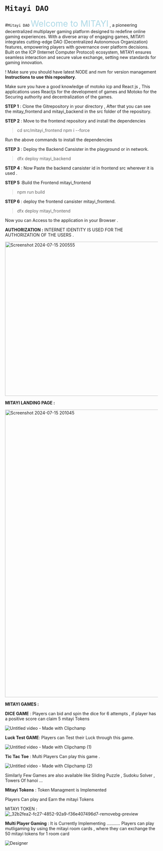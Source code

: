 # `Mitayi DAO`
#`Mitayi DAO`
<span style="font-size: 2em; color: lightblue;">Welcome to MITAYI</span>
, a pioneering decentralized multiplayer gaming platform designed to redefine online gaming experiences. With a diverse array of engaging games, MITAYI integrates cutting-edge DAO (Decentralized Autonomous Organization) features, empowering players with governance over platform decisions. Built on the ICP (Internet Computer Protocol) ecosystem, MITAYI ensures seamless interaction and secure value exchange, setting new standards for gaming innovation.

! Make sure you should have latest NODE and nvm for version management 
**Instructions to use this repository**.

Make sure you have a good knowledge of motoko icp and React js , This applications uses Reactjs for the development of games and Motoko for the Securing authority and decentralization of the games.


**STEP 1** : Clone the Gitrepository in your directory , After that you can see the mitay_frontend and mitayi_backend in the src folder of the repository.

**STEP 2** : Move to the frontend repository and install the dependencies

>cd src/mitayi_frontend
>npm i --force

Run the above commands to install the dependencies 

**STEP 3** : Deploy the Backend Cansister in the playground or in network.
> dfx deploy mitayi_backend

**STEP 4** : Now Paste the backend cansister id in frontend src wherever it is used .

**STEP 5** :Build the Frontend mitayi_frontend
>npm run build

**STEP 6** : deploy the frontend cansister mitayi_frontend.
>dfx deploy mitayi_frontend



Now you can Access to the application in your Browser .



**AUTHORIZATION :**
INTERNET IDENTITY IS USED FOR THE AUTHORIZATION OF THE USERS .


<img width="507" alt="Screenshot 2024-07-15 200555" src="https://github.com/user-attachments/assets/e7080339-2695-4a19-9308-6ea6221bbc26">


**MITAYI LANDING PAGE :**

<img width="946" alt="Screenshot 2024-07-15 201045" src="https://github.com/user-attachments/assets/521bdf76-8d3c-483c-a3dc-610ca4fa301c">


**MITAYI GAMES :**

**DICE GAME** : Players can bid and spin the dice for 6 attempts , if player has a positive score can claim 5 mitayi Tokens 


![Untitled video - Made with Clipchamp](https://github.com/user-attachments/assets/cd291125-36e8-46b0-9cd2-5a203a00b75c)




**Luck Test GAME**: Players can Test their Luck through this game.


![Untitled video - Made with Clipchamp (1)](https://github.com/user-attachments/assets/e406fffa-3caf-4ec4-8681-742858a6efa8)


**Tic Tac Toe** : Multi Players Can play this game . 


![Untitled video - Made with Clipchamp (2)](https://github.com/user-attachments/assets/63a01db4-66b4-44d9-9efc-29264cfc5a7b)




Similarly Few Games are also available like  Sliding Puzzle , Sudoku Solver , Towers Of hanoi ...




**Mitayi Tokens** :  Token Managment is Implemented 

Players Can play and Earn the mitayi Tokens 

MITAYI TOKEN :
![_32b2fea2-fc27-4852-92a9-f36e407496d7-removebg-preview](https://github.com/user-attachments/assets/7b3f6f79-b558-4d4e-8455-ec0547bf18be)


**Multi Player Gaming** : It is Currently Implementing ...........   Players can play mutligaming by using the mitayi room cards , where they can exchange the 50 mitayi tokens for 1 room card 

![Designer](https://github.com/user-attachments/assets/7afb4fb1-0dfd-44fe-96dd-c3330902ad4d)



 

